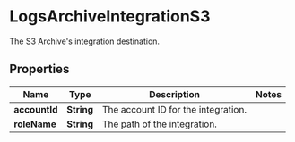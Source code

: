 # LogsArchiveIntegrationS3

The S3 Archive's integration destination.

## Properties

| Name          | Type       | Description                         | Notes |
| ------------- | ---------- | ----------------------------------- | ----- |
| **accountId** | **String** | The account ID for the integration. |
| **roleName**  | **String** | The path of the integration.        |

